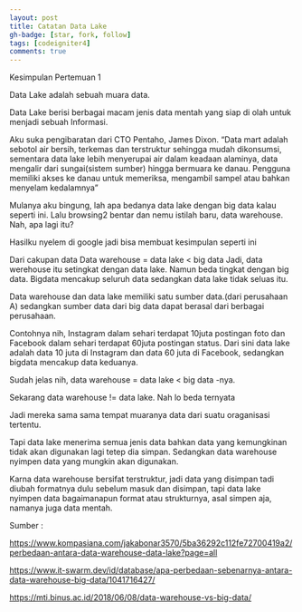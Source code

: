 ```yaml
---
layout: post
title: Catatan Data Lake 
gh-badge: [star, fork, follow]
tags: [codeigniter4]
comments: true
---
```


Kesimpulan Pertemuan 1

Data Lake adalah sebuah muara data.

Data Lake berisi berbagai macam jenis data mentah yang siap di olah untuk menjadi sebuah Informasi.

Aku suka pengibaratan dari CTO Pentaho, James Dixon.
“Data mart adalah sebotol air bersih, terkemas dan terstruktur sehingga mudah dikonsumsi, sementara data lake lebih menyerupai air dalam keadaan alaminya, data mengalir dari sungai(sistem sumber) hingga bermuara ke danau. Pengguna memiliki akses ke danau untuk memeriksa, mengambil sampel atau bahkan menyelam kedalamnya”

Mulanya aku bingung, lah apa bedanya data lake dengan big data kalau seperti ini. Lalu browsing2 bentar dan nemu istilah baru, data warehouse. Nah, apa lagi itu?

Hasilku nyelem di google jadi bisa membuat kesimpulan seperti ini

Dari cakupan data
Data warehouse = data lake < big data
Jadi, data werehouse itu setingkat dengan data lake. Namun beda tingkat dengan big data. Bigdata mencakup seluruh data sedangkan data lake tidak seluas itu.

Data warehouse dan data lake memiliki satu sumber data.(dari perusahaan A) sedangkan sumber data dari big data dapat berasal dari berbagai perusahaan.

Contohnya nih, Instagram dalam sehari terdapat 10juta postingan foto dan Facebook dalam sehari terdapat 60juta postingan status. Dari sini data lake adalah data 10 juta di Instagram dan data 60 juta di Facebook, sedangkan bigdata mencakup data keduanya.

Sudah jelas nih, data warehouse = data lake < big data -nya.

Sekarang data warehouse != data lake. Nah lo beda ternyata

Jadi mereka sama sama tempat muaranya data dari suatu oraganisasi tertentu.

Tapi data lake menerima semua jenis data bahkan data yang kemungkinan tidak akan digunakan lagi tetep dia simpan. Sedangkan data warehouse nyimpen data yang mungkin akan digunakan. 

Karna data warehouse bersifat terstruktur, jadi data yang disimpan tadi diubah formatnya dulu sebelum masuk dan disimpan, tapi data lake nyimpen data bagaimanapun format atau strukturnya, asal simpen aja, namanya juga data mentah.

Sumber : 

https://www.kompasiana.com/jakabonar3570/5ba36292c112fe72700419a2/perbedaan-antara-data-warehouse-data-lake?page=all 

https://www.it-swarm.dev/id/database/apa-perbedaan-sebenarnya-antara-data-warehouse-big-data/1041716427/ 

https://mti.binus.ac.id/2018/06/08/data-warehouse-vs-big-data/ 
